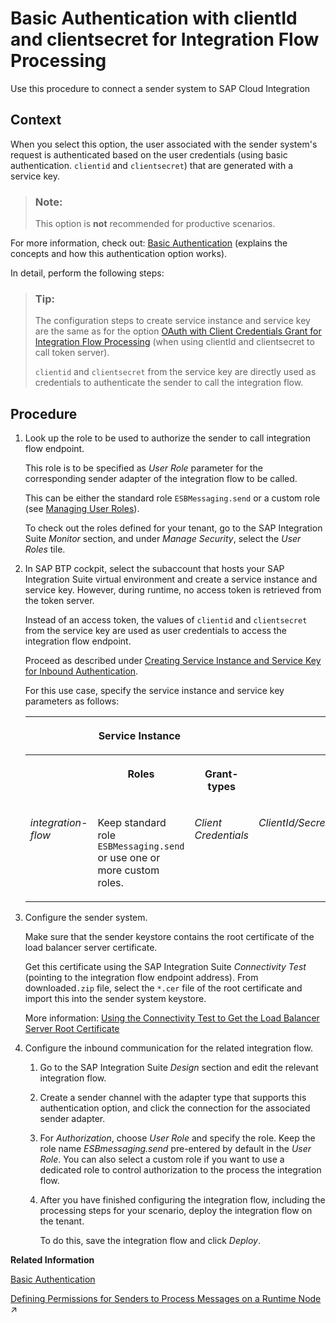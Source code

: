 <!-- loio647eeb3eca5d4c299009cacd1332247e -->

# Basic Authentication with clientId and clientsecret for Integration Flow Processing

Use this procedure to connect a sender system to SAP Cloud Integration



## Context

When you select this option, the user associated with the sender system's request is authenticated based on the user credentials \(using basic authentication. `clientid` and `clientsecret`\) that are generated with a service key.

> ### Note:  
> This option is **not** recommended for productive scenarios.

For more information, check out: [Basic Authentication](basic-authentication-2c4c2d9.md) \(explains the concepts and how this authentication option works\).

In detail, perform the following steps:

> ### Tip:  
> The configuration steps to create service instance and service key are the same as for the option [OAuth with Client Credentials Grant for Integration Flow Processing](oauth-with-client-credentials-grant-for-integration-flow-processing-6c052ce.md) \(when using clientId and clientsecret to call token server\).
> 
> `clientid` and `clientsecret` from the service key are directly used as credentials to authenticate the sender to call the integration flow.



<a name="loio647eeb3eca5d4c299009cacd1332247e__steps_ifg_1vy_cpb"/>

## Procedure

1.  Look up the role to be used to authorize the sender to call integration flow endpoint.

    This role is to be specified as *User Role* parameter for the corresponding sender adapter of the integration flow to be called.

    This can be either the standard role `ESBMessaging.send` or a custom role \(see [Managing User Roles](../50-Development/managing-user-roles-4e86f0d.md)\).

    To check out the roles defined for your tenant, go to the SAP Integration Suite *Monitor* section, and under *Manage Security*, select the *User Roles* tile.

2.  In SAP BTP cockpit, select the subaccount that hosts your SAP Integration Suite virtual environment and create a service instance and service key. However, during runtime, no access token is retrieved from the token server.

    Instead of an access token, the values of `clientid` and `clientsecret` from the service key are used as user credentials to access the integration flow endpoint.

    Proceed as described under [Creating Service Instance and Service Key for Inbound Authentication](creating-service-instance-and-service-key-for-inbound-authentication-19af5e2.md).

    For this use case, specify the service instance and service key parameters as follows:

    <a name="loio647eeb3eca5d4c299009cacd1332247e__table_nb5_sdl_zsb"/>


    <table>
    <tr>
    <th valign="top" colspan="3">

    Service Instance


    
    </th>
    <th valign="top" colspan="4">

    Service Key


    
    </th>
    </tr>
    <tr>
    <th valign="top">

     


    
    </th>
    <th valign="top">

    Roles


    
    </th>
    <th valign="top">

    Grant-types


    
    </th>
    <th valign="top">

     


    
    </th>
    <th valign="top">

    External Certificate


    
    </th>
    <th valign="top">

    Validity


    
    </th>
    <th valign="top">

    Key Size


    
    </th>
    </tr>
    <tr>
    <td valign="top">

     *integration-flow* 


    
    </td>
    <td valign="top">

    Keep standard role `ESBMessaging.send` or use one or more custom roles.


    
    </td>
    <td valign="top">

     *Client Credentials* 


    
    </td>
    <td valign="top">

     *ClientId/Secret* 


    
    </td>
    <td valign="top">

    n.a.


    
    </td>
    <td valign="top">

    n.a.


    
    </td>
    <td valign="top">

    n.a.


    
    </td>
    </tr>
    </table>
    
3.  Configure the sender system.

    Make sure that the sender keystore contains the root certificate of the load balancer server certificate.

    Get this certificate using the SAP Integration Suite *Connectivity Test* \(pointing to the integration flow endpoint address\). From downloaded`.zip` file, select the `*.cer` file of the root certificate and import this into the sender system keystore.

    More information: [Using the Connectivity Test to Get the Load Balancer Server Root Certificate](using-the-connectivity-test-to-get-the-load-balancer-server-root-certificate-5d6cbf4.md)

4.  Configure the inbound communication for the related integration flow.

    1.  Go to the SAP Integration Suite *Design* section and edit the relevant integration flow.

    2.  Create a sender channel with the adapter type that supports this authentication option, and click the connection for the associated sender adapter.

    3.  For *Authorization*, choose *User Role* and specify the role. Keep the role name *ESBmessaging.send* pre-entered by default in the *User Role*. You can also select a custom role if you want to use a dedicated role to control authorization to the process the integration flow.

    4.  After you have finished configuring the integration flow, including the processing steps for your scenario, deploy the integration flow on the tenant.

        To do this, save the integration flow and click *Deploy*.



**Related Information**  


[Basic Authentication](basic-authentication-2c4c2d9.md "Basic authentication allows a client to authenticate itself against the server based on user credentials.")

[Defining Permissions for Senders to Process Messages on a Runtime Node](https://help.sap.com/viewer/368c481cd6954bdfa5d0435479fd4eaf/IAT/en-US/24585cc503334e6c917ef383efb5558a.html "") :arrow_upper_right:

